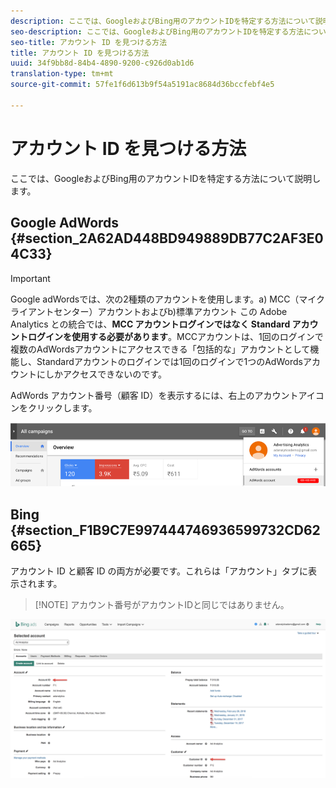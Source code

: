 ```yaml
---
description: ここでは、GoogleおよびBing用のアカウントIDを特定する方法について説明します。
seo-description: ここでは、GoogleおよびBing用のアカウントIDを特定する方法について説明します。
seo-title: アカウント ID を見つける方法
title: アカウント ID を見つける方法
uuid: 34f9bb8d-84b4-4890-9200-c926d0ab1d6
translation-type: tm+mt
source-git-commit: 57fe1f6d613b9f54a5191ac8684d36bccfebf4e5

---
```



# アカウント ID を見つける方法

ここでは、GoogleおよびBing用のアカウントIDを特定する方法について説明します。

## Google AdWords {#section_2A62AD448BD949889DB77C2AF3E04C33}

>[!IMPORTANT]
>
>Google adWordsでは、次の2種類のアカウントを使用します。a) MCC（マイクライアントセンター）アカウントおよびb)標準アカウント この Adobe Analytics との統合では、**MCC アカウントログインではなく Standard アカウントログインを使用する必要があります**。MCCアカウントは、1回のログインで複数のAdWordsアカウントにアクセスできる「包括的な」アカウントとして機能し、Standardアカウントのログインでは1回のログインで1つのAdWordsアカウントにしかアクセスできないのです。

AdWords アカウント番号（顧客 ID）を表示するには、右上のアカウントアイコンをクリックします。

![](assets/google_account.png)

## Bing {#section_F1B9C7E997444746936599732CD62665}

アカウント ID と顧客 ID の両方が必要です。これらは「アカウント」タブに表示されます。

> [!NOTE] アカウント番号がアカウントIDと同じではありません。

![](assets/bing_id.png)

